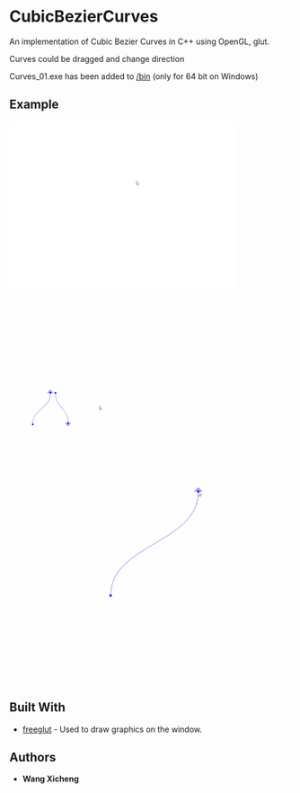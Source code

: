 # CubicBezierCurves

An implementation of Cubic Bezier Curves in C++ using OpenGL, glut.

Curves could be dragged and change direction

Curves_01.exe has been added to [/bin](https://github.com/LOOK2001/CubicBezierCurves/tree/master/bin) (only for 64 bit on Windows)

## Example

![](example.gif) ![](example1.gif)

![](example2.gif)

## Built With

* [freeglut](http://freeglut.sourceforge.net/) - Used to draw graphics on the window.

## Authors

* **Wang Xicheng**